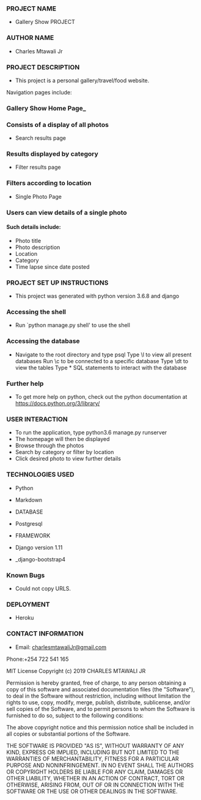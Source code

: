 ### PROJECT NAME
* Gallery Show PROJECT
### AUTHOR NAME
* Charles Mtawali Jr
### PROJECT DESCRIPTION
* This project is a personal gallery/travel/food website.

Navigation pages include:

### Gallery Show Home Page_

### Consists of a display of all photos
* Search results page

### Results displayed by category
* Filter results page

### Filters according to location
* Single Photo Page

### Users can view details of a single photo
#### Such details include:
* Photo title
* Photo description
* Location
* Category
* Time lapse since date posted

### PROJECT SET UP INSTRUCTIONS
* This project was generated with python version 3.6.8 and django

### Accessing the shell
* Run `python manage.py shell' to use the shell

### Accessing the database
* Navigate to the root directory and type psql Type \l to view all present databases Run \c to be connected to a specific database Type \dt to view the tables Type * SQL statements to interact with the database

### Further help
* To get more help on python, check out the python documentation at https://docs.python.org/3/library/

### USER INTERACTION
* To run the application, type python3.6 manage.py runserver
* The homepage will then be displayed
* Browse through the photos
* Search by category or filter by location
* Click desired photo to view further details

### TECHNOLOGIES USED

* Python

* Markdown

* DATABASE

* Postgresql
* FRAMEWORK
* Django version 1.11

* _django-bootstrap4

### Known Bugs
* Could not copy URLS.

### DEPLOYMENT 
* Heroku
### CONTACT INFORMATION
* Email: charlesmtawaliJr@gmail.com

Phone:+254 722 541 165

MIT License
Copyright (c) 2019 CHARLES MTAWALI JR

Permission is hereby granted, free of charge, to any person obtaining a copy of this software and associated documentation files (the "Software"), to deal in the Software without restriction, including without limitation the rights to use, copy, modify, merge, publish, distribute, sublicense, and/or sell copies of the Software, and to permit persons to whom the Software is furnished to do so, subject to the following conditions:

The above copyright notice and this permission notice shall be included in all copies or substantial portions of the Software.

THE SOFTWARE IS PROVIDED "AS IS", WITHOUT WARRANTY OF ANY KIND, EXPRESS OR IMPLIED, INCLUDING BUT NOT LIMITED TO THE WARRANTIES OF MERCHANTABILITY, FITNESS FOR A PARTICULAR PURPOSE AND NONINFRINGEMENT. IN NO EVENT SHALL THE AUTHORS OR COPYRIGHT HOLDERS BE LIABLE FOR ANY CLAIM, DAMAGES OR OTHER LIABILITY, WHETHER IN AN ACTION OF CONTRACT, TORT OR OTHERWISE, ARISING FROM, OUT OF OR IN CONNECTION WITH THE SOFTWARE OR THE USE OR OTHER DEALINGS IN THE SOFTWARE.